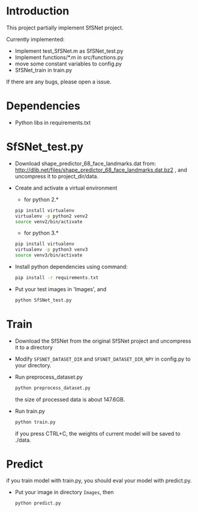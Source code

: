 # Introduction
This project partially implement SfSNet project. 

Currently implemented:
* Implement test_SfSNet.m as SfSNet_test.py
* Implement functions/*.m in src/functions.py
* move some constant variables to config.py 
* SfSNet_train in train.py

If there are any bugs, please open a issue.

# Dependencies
* Python libs in requirements.txt

# SfSNet_test.py
* Download shape_predictor_68_face_landmarks.dat from:
http://dlib.net/files/shape_predictor_68_face_landmarks.dat.bz2 , 
and uncompress it to project_dir/data.

* Create and activate a virtual environment
    * for python 2.*
    ```bash
    pip install virtualenv
    virtualenv -p python2 venv2
    source venv2/bin/activate
    ```
    * for python 3.*
    ```bash
    pip install virtualenv
    virtualenv -p python3 venv3
    source venv3/bin/activate
    ```
* Install python dependencies using command:
    ```bash
    pip install -r requirements.txt
    ```
* Put your test images in 'Images', and 
    ```bash
    python SfSNet_test.py
    ```

# Train
* Download the SfSNet from the original SfSNet project and
uncompress it to a directory

* Modify `SFSNET_DATASET_DIR` and `SFSNET_DATASET_DIR_NPY` in 
config.py to your directory.

* Run preprocess_dataset.py
    ```bash
    python preprocess_dataset.py
    ```
    the size of processed data is about 147.6GB.

* Run train.py
    ```bash
    python train.py
    ```
    if you press CTRL+C, the weights of current model will be 
    saved to ./data.
    
# Predict

if you train model with train.py, you should eval 
your model with predict.py.

* Put your image in directory `Images`, then
    ```bash
    python predict.py
    ```